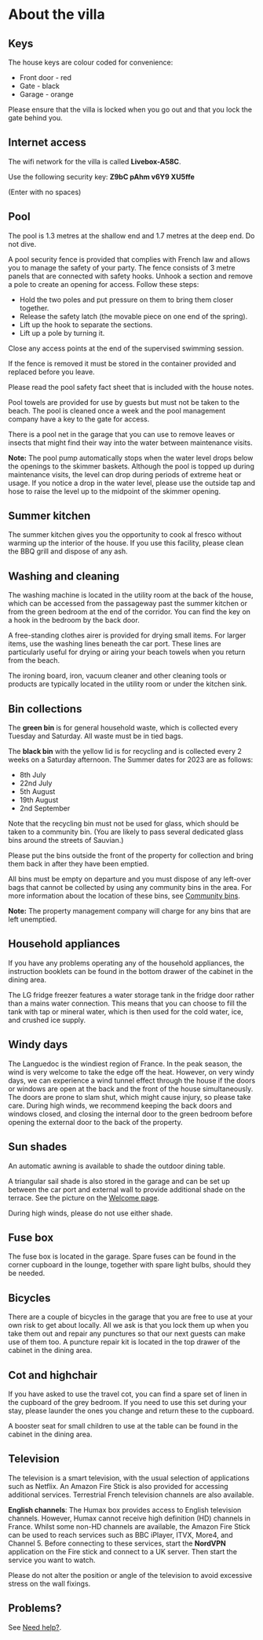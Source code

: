 # About the villa


## Keys 

The house keys are colour coded for convenience: 

- Front door - red 
- Gate - black 
- Garage - orange

Please ensure that the villa is locked when you go out and that you lock the gate behind
you.

## Internet access

The wifi network for the villa is called **Livebox-A58C**.

Use the following security key: **Z9bC pAhm v6Y9 XU5ffe**

(Enter with no spaces)

## Pool

The pool is 1.3 metres at the shallow end and 1.7 metres at the deep end. Do not dive.

A pool security fence is provided that complies with French law and allows you to manage the safety of your party. The fence consists of 3 metre panels that are connected with safety hooks. Unhook a section and remove a pole to create an opening for access. Follow these steps: 

- Hold the two poles and put pressure on them to bring them closer together.
- Release the safety latch (the movable piece on one end of the spring).
- Lift up the hook to separate the sections.
- Lift up a pole by turning it. 

Close any access points at the end of the supervised swimming session.

If the fence is removed it must be stored in the container provided and replaced before you leave. 

Please read the pool safety fact sheet that is included with the house notes.

Pool towels are provided for use by guests but must not be taken to the beach.
The pool is cleaned once a week and the pool management company have a key to the
gate for access.

There is a pool net in the garage that you can use to remove leaves or insects that might find
their way into the water between maintenance visits.

**Note:** The pool pump automatically stops when the water level drops below the openings to the skimmer baskets. Although the pool is topped up during maintenance visits, the level can
drop during periods of extreme heat or usage. If you notice a drop in the water level,
please use the outside tap and hose to raise the level up to the midpoint of the skimmer
opening.

## Summer kitchen

The summer kitchen gives you the opportunity to cook al fresco without warming up the
interior of the house. If you use this facility, please clean the BBQ grill and dispose of any ash. 

## Washing and cleaning

The washing machine is located in the utility room at the back of the house, which can be
accessed from the passageway past the summer kitchen or from the green bedroom at the end of the corridor. You can find the key on a hook in the bedroom by the back door.

A free-standing clothes airer is provided for drying small items. For larger items, use the washing lines beneath the car port. These lines are particularly useful for drying or airing your beach towels when you return from the beach.

The ironing board, iron, vacuum cleaner and other cleaning tools or products are typically located in the utility room or under the kitchen sink.

## Bin collections

The **green bin** is for general household waste, which is collected every Tuesday and Saturday. All waste must be in tied bags.

The **black bin** with the yellow lid is for recycling and is collected every 2 weeks on a
Saturday afternoon. The Summer dates for 2023 are as follows: 

- 8th July
- 22nd July
- 5th August
- 19th August
- 2nd September

Note that the recycling bin must not be used for glass, which should be taken to a community bin. (You are likely to pass several dedicated glass bins around the streets of Sauvian.)

Please put the bins outside the front of the property for collection and bring them back in after they have been emptied. 

All bins must be empty on departure and you must dispose of any left-over bags that cannot be collected by using any community bins in the area. For more information about the location of these bins, see [Community bins](localamenities.md#commmunity-bins). 

**Note:** The property management company will charge for any bins that are left unemptied.


## Household appliances

If you have any problems operating any of the household appliances, the instruction
booklets can be found in the bottom drawer of the cabinet in the dining area.

The LG fridge freezer features a water storage tank in the fridge door rather than a mains
water connection. This means that you can choose to fill the tank with tap or mineral water,
which is then used for the cold water, ice, and crushed ice supply.


## Windy days

The Languedoc is the windiest region of France. In the peak season, the wind is very welcome to take the edge off the heat. However, on very windy days, we can experience a wind tunnel effect through the house if the doors or windows are open at the back and the front of the house  simultaneously. The doors are prone to slam shut, which might cause injury, so please take
care. During high winds, we recommend keeping the back doors and windows closed, and
closing the internal door to the green bedroom before opening the external door to the back of the property.

## Sun shades

An automatic awning is available to shade the outdoor dining table. 

A triangular sail shade is also stored in the garage and can be set up between the car port and external wall to provide additional shade on the terrace. See the picture on the [Welcome page](index.md).

During high winds, please do not use either shade. 

## Fuse box

The fuse box is located in the garage. Spare fuses can be found in the corner cupboard in
the lounge, together with spare light bulbs, should they be needed.

## Bicycles

There are a couple of bicycles in the garage that you are free to use at your own risk to get
about locally. All we ask is that you lock them up when you take them out and repair any punctures so that our next guests can make use of them too. A puncture repair kit is located in the top drawer of the cabinet in the dining area.

## Cot and highchair

If you have asked to use the travel cot, you can find a spare set of linen in the cupboard of the grey bedroom. If you need to use this set during your stay, please launder the ones you change and return these to the cupboard.

A booster seat for small children to use at the table can be found in the cabinet in the dining area. 

## Television

The television is a smart television, with the usual selection of applications such as Netflix. 
An Amazon Fire Stick is also provided for accessing additional services. Terrestrial French television channels are also available.

**English channels**: The Humax box provides access to English television channels. However, Humax cannot receive high definition (HD) channels in France. Whilst some non-HD channels are available, the Amazon Fire Stick can be used to reach services such as BBC iPlayer, ITVX, More4, and Channel 5. Before connecting to these services, start the **NordVPN** application on the Fire stick and connect to a UK server. Then start the service you want to watch.    

Please do not alter the position or angle of the television to avoid excessive stress on the
wall fixings.

## Problems? 

See [Need help?](help.md). 
